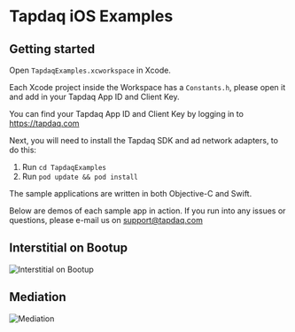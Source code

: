 # Tapdaq iOS Examples

## Getting started

Open `TapdaqExamples.xcworkspace` in Xcode. 

Each Xcode project inside the Workspace has a `Constants.h`, please open it and add in your Tapdaq App ID and Client Key.

You can find your Tapdaq App ID and Client Key by logging in to https://tapdaq.com 

Next, you will need to install the Tapdaq SDK and ad network adapters, to do this:
1. Run `cd TapdaqExamples`
2. Run `pod update && pod install`

The sample applications are written in both Objective-C and Swift.

Below are demos of each sample app in action. If you run into any issues or questions, please e-mail us on support@tapdaq.com

## Interstitial on Bootup

![Interstitial on Bootup](https://storage.googleapis.com/tapdaq-site-assets/docs/ios/sample-app_interstitial-on-bootup.gif)

## Mediation

![Mediation](https://storage.googleapis.com/tapdaq-site-assets/docs/ios/sample-app_mediation-minimized.gif)
